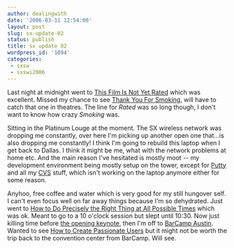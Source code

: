 ```yaml
---
author: dealingwith
date: '2006-03-11 12:54:00'
layout: post
slug: sx-update-02
status: publish
title: sx update 02
wordpress_id: '1094'
categories:
 - sxsw
 - sxswi2006
---
```


Last night at midnight went to [This Film Is Not Yet Rated][1] which was
excellent. Missed my chance to see [Thank You For Smoking][2], will have to
catch that one in theatres. The line for _Rated_ was so long though, I don't
want to know how crazy _Smoking_ was.

Sitting in the Platinum Louge at the moment. The SX wireless network was
dropping me constantly, over here I'm picking up another open one that...is
also dropping me constantly! I think I'm going to rebuild this laptop when I
get back to Dallas. I think it might be me, what with the network problems at
home etc. And the main reason I've hesitated is mostly moot -- my development
environment being mostly setup on the tower, except for [Putty][3] and all my
[CVS][4] stuff, which isn't working on the laptop anymore either for some
reason.

Anyhoo, free coffee and water which is very good for my still hungover self. I
can't even focus well on far away things because I'm so dehydrated. Just went
to [How to Do Precisely the Right Thing at All Possible Times][5] which was
ok. Meant to go to a 10 o'clock session but slept until 10:30. Now just
killing time before [the opening keynote][6], then I'm off to [BarCamp
Austin][7]. Wanted to see [How to Create Passionate Users][8] but it might not
be worth the trip back to the convention center from BarCamp. Will see.

   [1]: http://2006.sxsw.com/film/screenings/film/F5470.html

   [2]: http://2006.sxsw.com/film/screenings/film/F3477.html

   [3]: http://www.chiark.greenend.org.uk/~sgtatham/putty/

   [4]: http://www.google.com/search?q=define%3A+CVS&sourceid=mozilla-search&start=0&start=0&ie=utf-8&oe=utf-8&client=firefox-a&rls=org.mozilla:en-US:official

   [5]: http://2006.sxsw.com/interactive/programming/panels/?action=show&id=IAP060050

   [6]: http://2006.sxsw.com/interactive/programming/panels/?action=show&id=IAP060078

   [7]: http://barcamp.org/BarCampAustin

   [8]: http://2006.sxsw.com/interactive/programming/panels/?action=show&id=IAP060014

